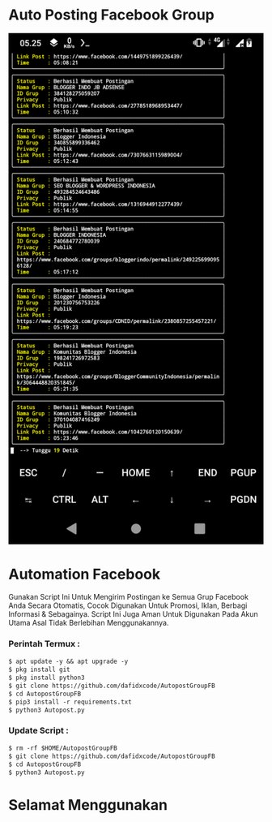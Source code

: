 # Auto Posting Facebook Group
![Screenshot](Screenshot/Screenshot.png)

# Automation Facebook
Gunakan Script Ini Untuk Mengirim Postingan ke Semua Grup Facebook Anda Secara Otomatis, Cocok Digunakan Untuk Promosi, Iklan, Berbagi Informasi & Sebagainya. Script Ini Juga Aman Untuk Digunakan Pada Akun Utama Asal Tidak Berlebihan Menggunakannya.
### Perintah Termux :
    $ apt update -y && apt upgrade -y
    $ pkg install git
    $ pkg install python3
    $ git clone https://github.com/dafidxcode/AutopostGroupFB
    $ cd AutopostGroupFB
    $ pip3 install -r requirements.txt
    $ python3 Autopost.py

### Update Script :
    $ rm -rf $HOME/AutopostGroupFB
    $ git clone https://github.com/dafidxcode/AutopostGroupFB
    $ cd AutopostGroupFB
    $ python3 Autopost.py


# Selamat Menggunakan
